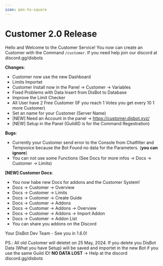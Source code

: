 ```yaml
---
icon: pen-to-square
---
```


# Customer 2.0 Release

Hello and Welcome to the Customer Service! You now can create an Customer with the Command `/customer`. If you need help join our discord at discord.gg/disbots

**Changes**:

- Customer now use the new Dashboard
- Limits Importet
- Customer Install now in the Panel -> Customer -> Variables
- Fixed Problems with Data Insert from DisBot to Database
- Improve the Limit Checker
- All User have 2 Free Customer (IF you reach 1 Votes you get every 10 1 more Customer)
- Set an name for your Customer (Server Name)
- [NEW] Need an Account in the panel -> https://customer.disbot.xyz/
- [NEW] Setup in the Panel (GuildID is for the Command Regestration)

**Bugs**:

- Currently your Customer send error to the Console from Chatfilter and Tempvoice because the Bot Found no data for the Parameters. (**you can ignore**)
- You can not use some Functions (See Docs for more infos -> Docs -> Customer -> Limits)

**[NEW] Customer Docs**:

- You now habe new Docs for addons and the Customer System!
- Docs -> Customer -> Overview
- Docs -> Customer -> Limits
- Docs -> Customer -> Create Guide
- Docs -> Customer -> Addons
- Docs -> Customer -> Addons -> Overview
- Docs -> Customer -> Addons -> Import Addon
- Docs -> Customer -> Addon List
- You can share you addons on the Discord

Your DisBot Dev Team - See you in 1.6.0!

PS.: All old Customer will deletet on 25 May, 2024. If you delete you DisBot Data (What you have Setup) will be saved and importet in the new Bot if you use the same Guild ID! **NO DATA LOST** -> Help at the discord discord.gg/disbots
